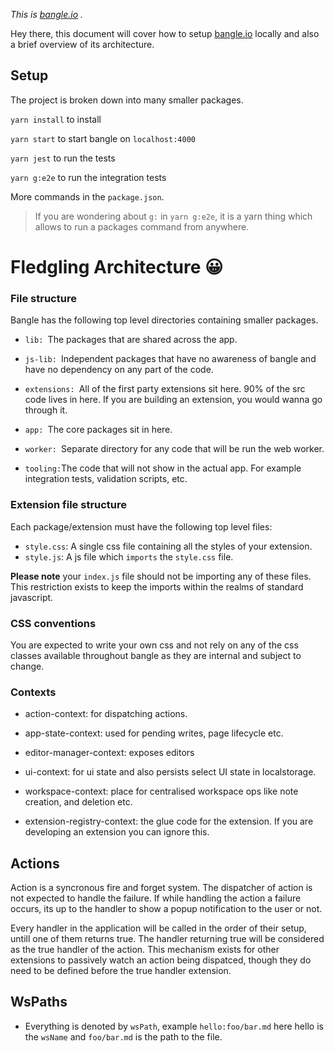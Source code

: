 _This is [bangle.io](http://bangle.io) ._

Hey there, this document will cover how to setup [bangle.io](http://bangle.io) locally and also a brief overview of its architecture.

## Setup

The project is broken down into many smaller packages.

`yarn install` to install

`yarn start` to start bangle on `localhost:4000`

`yarn jest` to run the tests

`yarn g:e2e` to run the integration tests

More commands in the `package.json`.

> If you are wondering about `g:` in `yarn g:e2e`, it is a yarn thing which allows to run a packages command from anywhere.

# Fledgling Architecture :grinning:

### File structure

Bangle has the following top level directories containing smaller packages.

- `lib: `The packages that are shared across the app.

- `js-lib: `Independent packages that have no awareness of bangle and have no dependency on any part of the code.

- `extensions: `All of the first party extensions sit here. 90% of the src code lives in here. If you are building an extension, you would wanna go through it.

- `app: `The core packages sit in here.

- `worker: `Separate directory for any code that will be run the web worker.

- `tooling:`The code that will not show in the actual app. For example integration tests, validation scripts, etc.


### Extension file structure

Each package/extension must have the following top level files:

- `style.css`: A single css file containing all the styles of your extension.
- `style.js`: A js file which `imports` the `style.css` file.

**Please note** your `index.js` file should not be importing any of these files. This restriction exists to keep the imports within the realms of standard javascript.

### CSS conventions

You are expected to write your own css and not rely on any of the css classes available throughout bangle as they are internal and subject to change.


### Contexts

- action-context: for dispatching actions.

- app-state-context: used for pending writes, page lifecycle etc.

- editor-manager-context: exposes editors

- ui-context: for ui state and also persists select UI state in localstorage.

- workspace-context: place for centralised workspace ops like note creation,  and deletion etc.

- extension-registry-context: the glue code for the extension. If you are developing an extension you can ignore this.

## Actions

Action is a syncronous fire and forget system. The dispatcher of action is not expected to handle the failure. If while handling the action a failure occurs, its up to the handler to show a popup notification to the user or not.

Every handler in the application will be called in the order of their setup, untill one of them returns true. The handler returning true will be considered as the true handler of the action. This mechanism exists for other extensions to passively watch an action being dispatced, though they do need to be defined before the true handler extension.

## WsPaths

- Everything is denoted by `wsPath`, example `hello:foo/bar.md` here hello is the `wsName` and `foo/bar.md` is the path to the file.
